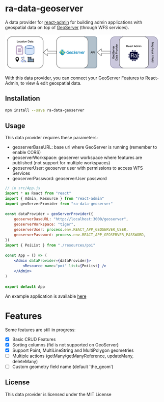 # ra-data-geoserver

A data provider for [react-admin](https://github.com/marmelab/react-admin) for building admin applications with geospatial data on top of [GeoServer](http://geoserver.org/) (through WFS services).

![](architecture.png)

With this data provider, you can connect your GeoServer Features to React-Admin, to view & edit geospatial data.

## Installation

```sh
npm install --save ra-data-geoserver
```

## Usage

This data provider requires these parameters:

-   geoserverBaseURL: base url where GeoServer is running (remember to enable CORS)
-   geoserverWorkspace: geoserver workspace where features are published (not support for multiple workspaces)
-   geoserverUser: geoserver user with permissions to access WFS Services
-   geoserverPassword: geoserverUser password

```jsx
// in src/App.js
import * as React from "react"
import { Admin, Resource } from "react-admin"
import geoServerProvider from "ra-data-geoserver"

const dataProvider = geoServerProvider({
    geoserverBaseURL: "http://localhost:3000/geoserver",
    geoserverWorkspace: "tiger",
    geoserverUser: process.env.REACT_APP_GEOSERVER_USER,
    geoserverPassword: process.env.REACT_APP_GEOSERVER_PASSWORD,
})
import { PoiList } from "./resources/poi"

const App = () => (
    <Admin dataProvider={dataProvider}>
        <Resource name="poi" list={PoiList} />
    </Admin>
)

export default App
```

An example application is available [here](./example/README.md)

# Features

Some features are still in progress:

-   [x] Basic CRUD Features
-   [x] Sorting columns (fid is not supported on GeoServer)
-   [x] Support Point, MultiLineString and MultiPolygon geometries
-   [ ] Multiple actions (getMany/getManyReference, updateMany, deleteMany)
-   [ ] Custom geometry field name (default 'the_geom')

## License

This data provider is licensed under the MIT License
